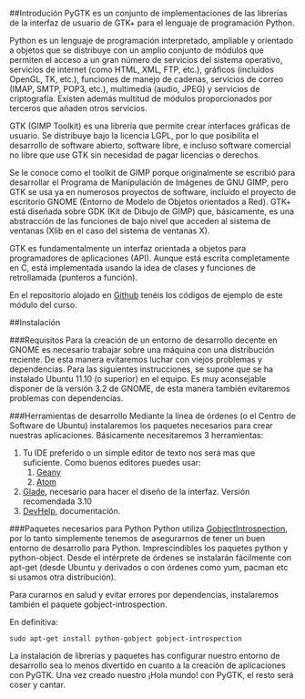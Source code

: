 ##Introdución
PyGTK es un conjunto de implementaciones de las librerías de la interfaz de usuario de GTK+ para el lenguaje de programación Python.

Python es un lenguaje de programación interpretado, ampliable y orientado a objetos que se distribuye con un amplio conjunto de módulos que permiten el acceso a un gran número de servicios del sistema operativo, servicios de internet (como HTML, XML, FTP, etc.), gráficos (incluidos OpenGL, TK, etc.), funciones de manejo de cadenas, servicios de correo (IMAP, SMTP, POP3, etc.), multimedia (audio, JPEG) y servicios de criptografía. Existen además multitud de módulos proporcionados por terceros que añaden otros servicios.

GTK (GIMP Toolkit) es una librería que permite crear interfaces gráficas de usuario. Se distribuye bajo la licencia LGPL, por lo que posibilita el desarrollo de software abierto, software libre, e incluso software comercial no libre que use GTK sin necesidad de pagar licencias o derechos.

Se le conoce como el toolkit de GIMP porque originalmente se escribió para desarrollar el Programa de Manipulación de Imágenes de GNU GIMP, pero GTK se usa ya en numerosos proyectos de software, incluído el proyecto de escritorio GNOME (Entorno de Modelo de Objetos orientados a Red). GTK+ está diseñada sobre GDK (Kit de Dibujo de GIMP) que, básicamente, es una abstracción de las funciones de bajo nivel que acceden al sistema de ventanas (Xlib en el caso del sistema de ventanas X).


GTK es fundamentalmente un interfaz orientada a objetos para programadores de aplicaciones (API). Aunque está escrita completamente en C, está implementada usando la idea de clases y funciones de retrollamada (punteros a función).

En el repositorio alojado en [Github](http://github.com/oslugr/curso-python-avanzado/tree/master/Interfaces_Graficas_con_PyGTK) tenéis los códigos de ejemplo de este módulo del curso.

##Instalación

###Requisitos
Para la creación de un entorno de desarrollo decente en GNOME es necesario trabajar sobre una máquina con una distribución reciente. De esta manera evitaremos luchar con viejos problemas y dependencias. Para las siguientes instrucciones, se supone que se ha instalado Ubuntu 11.10 (o superior) en el equipo. Es muy aconsejable disponer de la versión 3.2 de GNOME, de esta manera también evitaremos problemas con dependencias.

###Herramientas de desarrollo
Mediante la línea de órdenes (o el Centro de Software de Ubuntu) instalaremos los paquetes necesarios para crear nuestras aplicaciones. Básicamente necesitaremos 3 herramientas:

1. Tu IDE preferido o un simple editor de texto nos será mas que suficiente. Como buenos editores puedes usar:
    1. [Geany](www.geany.org/)
    2. [Atom](https://atom.io/)
2. [Glade](http://glade.gnome.org/), necesario para hacer el diseño de la interfaz. Versión recomendada 3.10
3. [DevHelp](http://live.gnome.org/devhelp), documentación.

###Paquetes necesarios para Python
Python utiliza [GobjectIntrospection](http://live.gnome.org/GObjectIntrospection), por lo tanto simplemente tenemos de asegurarnos de tener un buen entorno de desarrollo para Python. Imprescindibles los paquetes python y python-object. Desde el intérprete de órdenes se instalarán fácilmente con apt-get (desde Ubuntu y derivados o con órdenes como yum, pacman etc si usamos otra distribución).

Para curarnos en salud y evitar errores por dependencias, instalaremos también el paquete gobject-introspection.

En definitiva:
```
sudo apt-get install python-gobject gobject-introspection
```

La instalación de librerías y paquetes has configurar nuestro entorno de desarrollo sea lo menos divertido en cuanto a la creación de aplicaciones con PyGTK. Una vez creado nuestro ¡Hola mundo! con PyGTK, el resto será coser y cantar.
